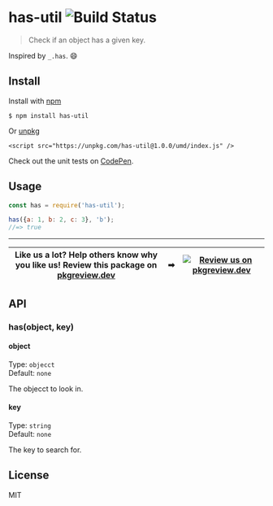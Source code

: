 # has-util ![Build Status](https://github.com/jonkemp/has-util/actions/workflows/main.yml/badge.svg?branch=master)

> Check if an object has a given key.

Inspired by `_.has`. 😄


## Install

Install with [npm](https://npmjs.org/package/has-util)

```
$ npm install has-util
```

Or [unpkg](https://unpkg.com/has-util/)

```
<script src="https://unpkg.com/has-util@1.0.0/umd/index.js" />
```

Check out the unit tests on [CodePen](https://codepen.io/jonkemp/full/vYObWNL).

## Usage

```js
const has = require('has-util');

has({a: 1, b: 2, c: 3}, 'b');
//=> true
```

---
| **Like us a lot?** Help others know why you like us! **Review this package on [pkgreview.dev](https://pkgreview.dev/npm/has-util)** | ➡   | [![Review us on pkgreview.dev](https://i.ibb.co/McjVMfb/pkgreview-dev.jpg)](https://pkgreview.dev/npm/has-util) |
| ----------------------------------------------------------------------------------------------------------------------------------------- | --- | --------------------------------------------------------------------------------------------------------------------- |

## API

### has(object, key)

#### object

Type: `objecct`  
Default: `none`

The objecct to look in.

#### key

Type: `string`  
Default: `none`

The key to search for.

## License

MIT
